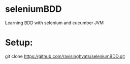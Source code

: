 # seleniumBDD
Learning BDD with selenium and cucumber JVM
# Setup:
git clone https://github.com/ravisinghvats/seleniumBDD.git
